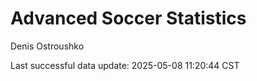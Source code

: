# Advanced Soccer Statistics
Denis Ostroushko

<!-- gfm -->

Last successful data update: 2025-05-08 11:20:44 CST
